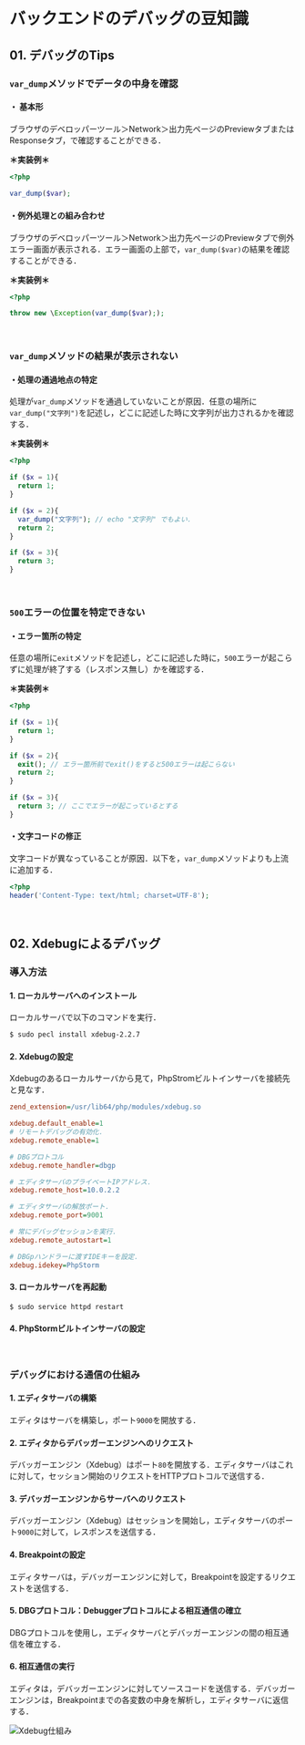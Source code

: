 # バックエンドのデバッグの豆知識

## 01. デバッグのTips

### ```var_dump```メソッドでデータの中身を確認

#### ・ 基本形

ブラウザのデベロッパーツール＞Network＞出力先ページのPreviewタブまたはResponseタブ，で確認することができる．

**＊実装例＊**

```php
<?php
  
var_dump($var);
```

#### ・例外処理との組み合わせ

ブラウザのデベロッパーツール＞Network＞出力先ページのPreviewタブで例外エラー画面が表示される．エラー画面の上部で，```var_dump($var)```の結果を確認することができる．

**＊実装例＊**

```php
<?php

throw new \Exception(var_dump($var););
```

<br>

### ```var_dump```メソッドの結果が表示されない

#### ・処理の通過地点の特定

処理が```var_dump```メソッドを通過していないことが原因．任意の場所に```var_dump("文字列")```を記述し，どこに記述した時に文字列が出力されるかを確認する．

**＊実装例＊**

```php
<?php

if ($x = 1){
  return 1;
}

if ($x = 2){
  var_dump("文字列"); // echo "文字列" でもよい．
  return 2;
}

if ($x = 3){
  return 3;
}
```

<br>

### ```500```エラーの位置を特定できない

#### ・エラー箇所の特定

任意の場所に```exit```メソッドを記述し，どこに記述した時に，```500```エラーが起こらずに処理が終了する（レスポンス無し）かを確認する．

**＊実装例＊**

```php
<?php

if ($x = 1){
  return 1;
}

if ($x = 2){
  exit(); // エラー箇所前でexit()をすると500エラーは起こらない
  return 2;
}

if ($x = 3){
  return 3; // ここでエラーが起こっているとする
}
```

#### ・文字コードの修正

文字コードが異なっていることが原因．以下を，```var_dump```メソッドよりも上流に追加する．

```PHP
<?php
header('Content-Type: text/html; charset=UTF-8');
```

<br>

## 02. Xdebugによるデバッグ

### 導入方法

#### 1. ローカルサーバへのインストール

ローカルサーバで以下のコマンドを実行．

```bash
$ sudo pecl install xdebug-2.2.7
```

#### 2. Xdebugの設定

Xdebugのあるローカルサーバから見て，PhpStromビルトインサーバを接続先と見なす．

```ini
zend_extension=/usr/lib64/php/modules/xdebug.so

xdebug.default_enable=1
# リモートデバッグの有効化．
xdebug.remote_enable=1

# DBGプロトコル
xdebug.remote_handler=dbgp

# エディタサーバのプライベートIPアドレス．
xdebug.remote_host=10.0.2.2

# エディタサーバの解放ポート．
xdebug.remote_port=9001

# 常にデバッグセッションを実行．
xdebug.remote_autostart=1

# DBGpハンドラーに渡すIDEキーを設定．
xdebug.idekey=PhpStorm
```

#### 3. ローカルサーバを再起動

```bash
$ sudo service httpd restart
```

#### 4. PhpStormビルトインサーバの設定

<br>

### デバッグにおける通信の仕組み

#### 1. エディタサーバの構築

エディタはサーバを構築し，ポート```9000```を開放する．

#### 2. エディタからデバッガーエンジンへのリクエスト

デバッガーエンジン（Xdebug）はポート```80```を開放する．エディタサーバはこれに対して，セッション開始のリクエストをHTTPプロトコルで送信する．

#### 3. デバッガーエンジンからサーバへのリクエスト

デバッガーエンジン（Xdebug）はセッションを開始し，エディタサーバのポート```9000```に対して，レスポンスを送信する．

#### 4. Breakpointの設定

エディタサーバは，デバッガーエンジンに対して，Breakpointを設定するリクエストを送信する．

#### 5. DBGプロトコル：Debuggerプロトコルによる相互通信の確立

DBGプロトコルを使用し，エディタサーバとデバッガーエンジンの間の相互通信を確立する．

#### 6. 相互通信の実行

エディタは，デバッガーエンジンに対してソースコードを送信する．デバッガーエンジンは，Breakpointまでの各変数の中身を解析し，エディタサーバに返信する．

![Xdebug仕組み](https://raw.githubusercontent.com/Hiroki-IT/tech-notebook/master/images/Xdebug仕組み.png)

